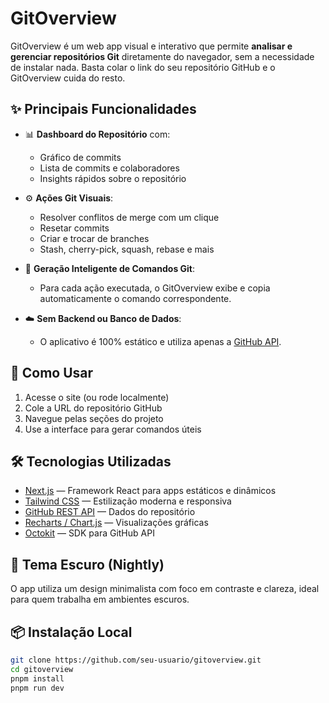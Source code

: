 # GitOverview

GitOverview é um web app visual e interativo que permite **analisar e gerenciar repositórios Git** diretamente do navegador, sem a necessidade de instalar nada. Basta colar o link do seu repositório GitHub e o GitOverview cuida do resto.

## ✨ Principais Funcionalidades

- 📊 **Dashboard do Repositório** com:
  - Gráfico de commits
  - Lista de commits e colaboradores
  - Insights rápidos sobre o repositório

- ⚙️ **Ações Git Visuais**:
  - Resolver conflitos de merge com um clique
  - Resetar commits
  - Criar e trocar de branches
  - Stash, cherry-pick, squash, rebase e mais

- 🧠 **Geração Inteligente de Comandos Git**:
  - Para cada ação executada, o GitOverview exibe e copia automaticamente o comando correspondente.

- ☁️ **Sem Backend ou Banco de Dados**:
  - O aplicativo é 100% estático e utiliza apenas a [GitHub API](https://docs.github.com/en/rest).

## 🚀 Como Usar

1. Acesse o site (ou rode localmente)
2. Cole a URL do repositório GitHub
3. Navegue pelas seções do projeto
4. Use a interface para gerar comandos úteis

## 🛠️ Tecnologias Utilizadas

- [Next.js](https://nextjs.org/) — Framework React para apps estáticos e dinâmicos
- [Tailwind CSS](https://tailwindcss.com/) — Estilização moderna e responsiva
- [GitHub REST API](https://docs.github.com/en/rest) — Dados do repositório
- [Recharts / Chart.js](https://recharts.org/en-US) — Visualizações gráficas
- [Octokit](https://github.com/octokit/octokit.js) — SDK para GitHub API

## 🎨 Tema Escuro (Nightly)

O app utiliza um design minimalista com foco em contraste e clareza, ideal para quem trabalha em ambientes escuros.

## 📦 Instalação Local

```bash
git clone https://github.com/seu-usuario/gitoverview.git
cd gitoverview
pnpm install
pnpm run dev
